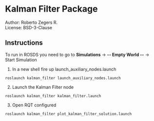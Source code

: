 # Kalman Filter Package

Author: Roberto Zegers R.  
License: BSD-3-Clause  

## Instructions

To run in ROSDS you need to go to **Simulations** -> **-- Empty World --**  -> Start Simulation  

1. In a new shell fire up launch_auxiliary_nodes.launch  

`roslaunch kalman_filter launch_auxiliary_nodes.launch`  

2. Launch the Kalman Filter node  

`roslaunch kalman_filter kalman_filter.launch`  

3. Open RQT configured  

 `roslaunch kalman_filter plot_kalman_filter_solution.launch`  

